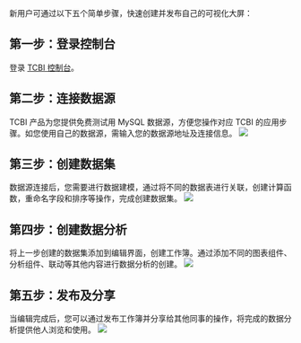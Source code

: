 新用户可通过以下五个简单步骤，快速创建并发布自己的可视化大屏：

## 第一步：登录控制台
登录 [TCBI 控制台](https://yuntu.cloud.tencent.com/bi/home)。

## 第二步：连接数据源
TCBI 产品为您提供免费测试用 MySQL 数据源，方便您操作对应 TCBI 的应用步骤。如您使用自己的数据源，需输入您的数据源地址及连接信息。
![](https://qcloudimg.tencent-cloud.cn/raw/3edb435c0dbb5c45247d4a6f45317894.png)

## 第三步：创建数据集
数据源连接后，您需要进行数据建模，通过将不同的数据表进行关联，创建计算函数，重命名字段和排序等操作，完成创建数据集。
![](https://qcloudimg.tencent-cloud.cn/raw/b21f31d8147eb3b07f176a46eebcc513.png)

## 第四步：创建数据分析
将上一步创建的数据集添加到编辑界面，创建工作簿。通过添加不同的图表组件、分析组件、联动等其他内容进行数据分析的创建。
![](https://qcloudimg.tencent-cloud.cn/raw/5fa162ac6050e5dd71c1c1b7f2e1a9d8.png)

## 第五步：发布及分享
当编辑完成后，您可以通过发布工作簿并分享给其他同事的操作，将完成的数据分析提供他人浏览和使用。
![](https://qcloudimg.tencent-cloud.cn/raw/e1f2af11829fa662040a1f0c3110e663.png)
